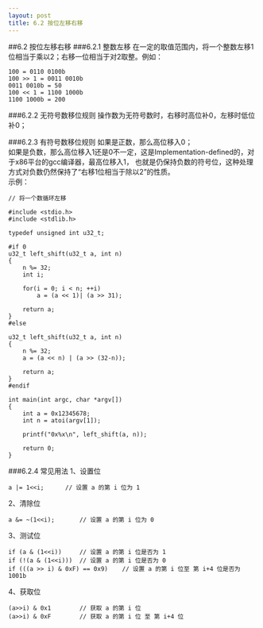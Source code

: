 ```yaml
---
layout: post
title: 6.2 按位左移右移
---
```


##6.2 按位左移右移
###6.2.1 整数左移
在一定的取值范围内，将一个整数左移1位相当于乘以2；右移一位相当于对2取整。例如：

    100 = 0110 0100b
    100 >> 1 = 0011 0010b
    0011 0010b = 50
    100 << 1 = 1100 1000b
    1100 1000b = 200

###6.2.2 无符号数移位规则
操作数为无符号数时，右移时高位补0，左移时低位补0；

###6.2.3 有符号数移位规则
如果是正数，那么高位移入0；<br>
如果是负数，那么高位移入1还是0不一定，这是Implementation-defined的，对于x86平台的gcc编译器，最高位移入1，
也就是仍保持负数的符号位，这种处理方式对负数仍然保持了“右移1位相当于除以2”的性质。<br>
示例：<br>

	// 将一个数循环左移

	#include <stdio.h>
	#include <stdlib.h>

	typedef unsigned int u32_t;

	#if 0
	u32_t left_shift(u32_t a, int n)
	{
		n %= 32;
		int i;

		for(i = 0; i < n; ++i)
			a = (a << 1)| (a >> 31);
    
		return a;
	}
	#else

	u32_t left_shift(u32_t a, int n)
	{
		n %= 32;
		a = (a << n) | (a >> (32-n));
    
		return a;
	}
	#endif

	int main(int argc, char *argv[])
	{
		int a = 0x12345678;
		int n = atoi(argv[1]);

		printf("0x%x\n", left_shift(a, n));

		return 0;
	}

###6.2.4 常见用法
1、设置位

	a |= 1<<i;		// 设置 a 的第 i 位为 1
	
2、清除位
	
	a &= ~(1<<i);		// 设置 a 的第 i 位为 0
	
3、测试位
	
	if (a & (1<<i))		// 设置 a 的第 i 位是否为 1
	if (!(a & (1<<i)))	// 设置 a 的第 i 位是否为 0
	if (((a >> i) & 0xF) == 0x9)	// 设置 a 的第 i 位至 第 i+4 位是否为 1001b
	
	
4、获取位

	(a>>i) & 0x1		// 获取 a 的第 i 位
	(a>>i) & 0xF		// 获取 a 的第 i 位 至 第 i+4 位
	
	